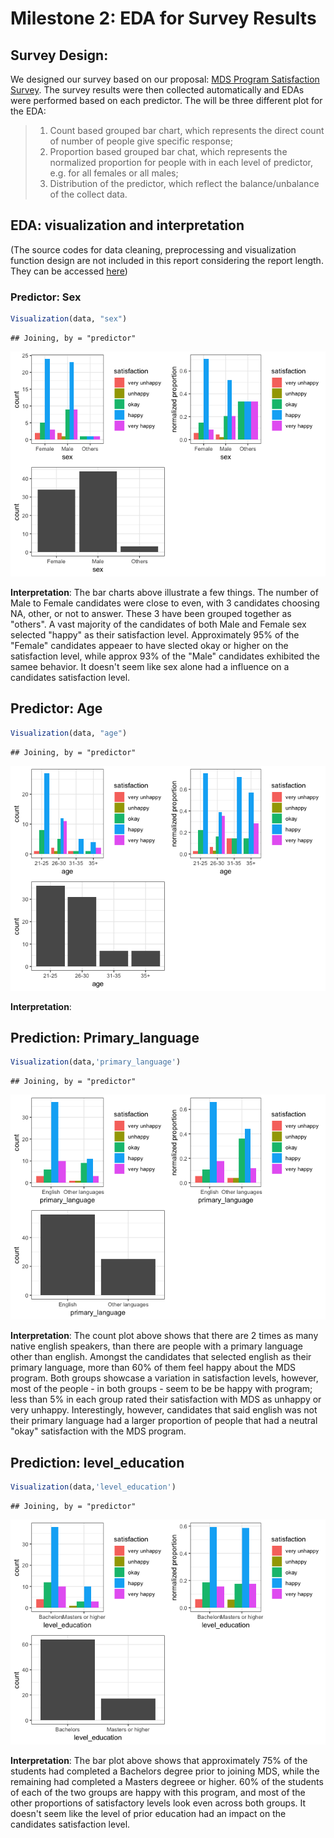 Milestone 2: EDA for Survey Results
================

Survey Design:
--------------

We designed our survey based on our proposal: [MDS Program Satisfaction Survey](https://docs.google.com/forms/d/e/1FAIpQLSen3J_qhrALM8JovRQPo0KoHIKeoBqauHTrYQbwaC0DM8XFfA/viewform). The survey results were then collected automatically and EDAs were performed based on each predictor. The will be three different plot for the EDA:

> 1.  Count based grouped bar chart, which represents the direct count of number of people give specific response;
> 2.  Proportion based grouped bar chat, which represents the normalized proportion for people with in each level of predictor, e.g. for all females or all males;
> 3.  Distribution of the predictor, which reflect the balance/unbalance of the collect data.

EDA: visualization and interpretation
-------------------------------------

(The source codes for data cleaning, preprocessing and visualization function design are not included in this report considering the report length. They can be accessed [here](Milestone_2_EDA.Rmd))

### Predictor: Sex

``` r
Visualization(data, "sex")
```

    ## Joining, by = "predictor"

![](Milestone_2_EDA_files/figure-markdown_github/unnamed-chunk-2-1.png)

**Interpretation**:
The bar charts above illustrate a few things. The number of Male to Female candidates were close to even, with 3 candidates choosing NA, other, or not to answer. These 3 have been grouped together as "others". A vast majority of the candidates of both Male and Female sex selected "happy" as their satisfaction level. Approximately 95% of the "Female" candidates appeaer to have slected okay or higher on the satisfaction level, while approx 93% of the "Male" candidates exhibited the samee behavior. It doesn't seem like sex alone had a influence on a candidates satisfaction level.

Predictor: Age
--------------

``` r
Visualization(data, "age")
```

    ## Joining, by = "predictor"

![](Milestone_2_EDA_files/figure-markdown_github/unnamed-chunk-3-1.png)

**Interpretation**:

Prediction: Primary\_language
-----------------------------

``` r
Visualization(data,'primary_language')
```

    ## Joining, by = "predictor"

![](Milestone_2_EDA_files/figure-markdown_github/unnamed-chunk-4-1.png)

**Interpretation**:
The count plot above shows that there are 2 times as many native english speakers, than there are people with a primary language other than english. Amongst the candidates that selected english as their primary language, more than 60% of them feel happy about the MDS program. Both groups showcase a variation in satisfaction levels, however, most of the people - in both groups - seem to be be happy with program; less than 5% in each group rated their satisfaction with MDS as unhappy or very unhappy. Interestingly, however, candidates that said english was not their primary language had a larger proportion of people that had a neutral "okay" satisfaction with the MDS program.

Prediction: level\_education
----------------------------

``` r
Visualization(data,'level_education')
```

    ## Joining, by = "predictor"

![](Milestone_2_EDA_files/figure-markdown_github/unnamed-chunk-5-1.png)

**Interpretation**:
The bar plot above shows that approximately 75% of the students had completed a Bachelors degree prior to joining MDS, while the remaining had completed a Masters degreee or higher. 60% of the students of each of the two groups are happy with this program, and most of the other proportions of satisfactory levels look even across both groups. It doesn't seem like the level of prior education had an impact on the candidates satisfaction level.
